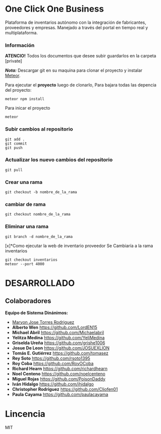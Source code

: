 #  One Click One Business 

Plataforma de inventarios autónomo con la integración de fabricantes, proveedores y empresas. Manejado a través del portal en tiempo real y multiplataforma. 

### Información

**ATENCIO!** Todos los documentos que desee subir guardarlos en la carpeta [private]

_**Nota:**_ Descargar git en su maquina para clonar el proyecto y instalar [Meteor](https://www.meteor.com/install).

Para ejecutar el **proyecto** luego de clonarlo, Para bajara todas las depencia del proyecto:
```
meteor npm install 
```

Para inicar el proyecto 
```
meteor
```

### Subir cambios al repositorio 
```
git add . 
git commit
git push
```
### Actualizar los nuevo cambios del repositorio
```git pull ```
### Crear una rama
```git checkout -b nombre_de_la_rama```
### cambiar de rama
```git checkout nombre_de_la_rama```
### Eliminar una rama 
```git branch -d nombre_de_la_rama```

[x]*Como ejecutar la web de inventario proveedor
Se Cambiaría a la rama inventarios
``` 
git checkout inventarios 
meteor --port 4000
```

# DESARROLLADO
## Colaboradores
**Equipo de Sistema Dinánimos:**
* [Maryon Jose Torres Rodriguez](https://github.com/maryito) 
* **Alberto Wen** https://github.com/LordEN15
* **Michael Abril** https://github.com/Michaelabril
* **Yelitza Medina** https://github.com/YeliMedina
* **Griselda Ureña** https://github.com/grishe1006
* **Josue De Leon** https://github.com/JOSUEXLION
* **Tomás E. Gutiérrez** https://github.com/tomasez
* **Rey Soto** https://github.com/rsoto1395
* **Roy Coba** https://github.com/RoyOCoba
* **Richard Hearn** https://github.com/richardhearn
* **Noel Centeno** https://github.com/noelcenteno
* **Miguel Rojas** https://github.com/PoisonDaddy
* **Iván Hidalgo** https://github.com/ihidalgo
* **Christopher Rodriguez** https://github.com/Cliofen01
* **Paula Cayama** https://github.com/paulacayama


# Lincencia
MIT 
